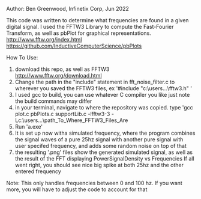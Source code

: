 Author: Ben Greenwood, Infinetix Corp, Jun 2022

This code was written to determine what frequencies are found in a given digital signal.
I used the FFTW3 Library to compute the Fast-Fourier Transform, as well as pbPlot for graphical representations.
http://www.fftw.org/index.html
https://github.com/InductiveComputerScience/pbPlots

How To Use:
1) download this repo, as well as FFTW3 http://www.fftw.org/download.html
2) Change the path in the "include" statement in fft_noise_filter.c to wherever you saved the FFTW3 files, ex '#include "c:\users\...\fftw3.h" '
3) I used gcc to build, you can use whatever C compiler you like just note the build commands may differ
4) in your terminal, navigate to where the repository was copied. type 'gcc plot.c pbPlots.c supportLib.c -lfftw3-3 -Lc:\users\...\path_To_Where_FFTW3_Files_Are
5) Run 'a.exe'
6) It is set up now witha  simulated frequency, where the program combines the signal waves of a pure 25hz signal with another pure signal with user specifed frequency, and adds some random noise on top of that
7) the resulting '.png' files show the generated simulated signal, as well as the result of the FFT displaying PowerSignalDensity vs Frequencies
If all went right, you should see nice big spike at both 25hz and the other entered frequency

Note: This only handles frequencies between 0 and 100 hz. If you want more, you will have to adjust the code to account for that  